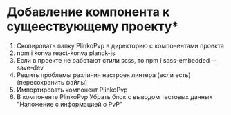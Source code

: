 # Добавление компонента к сущеествующему проекту\*

1. Скопировать папку PlinkoPvp в директорию с компонентами проекта
2. npm i konva react-konva planck-js
3. Если в проекте не работают стили scss, то npm i sass-embedded --save-dev
4. Решить проблемы различия настроек линтера (если есть) (пересохранить файлы)
5. Импортировать компонент PlinkoPvp
6. В компоненте PlinkoPvp Убрать блок с выводом тестовых данных "Наложение с информацией о PvP"
